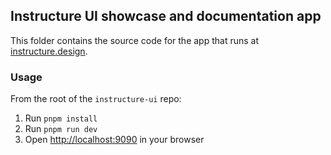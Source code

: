## Instructure UI showcase and documentation app

This folder contains the source code for the app that runs at [instructure.design](https://instructure.design/).

### Usage

From the root of the `instructure-ui` repo:

1. Run `pnpm install`
1. Run `pnpm run dev`
1. Open [http://localhost:9090](http://localhost:9090) in your browser
